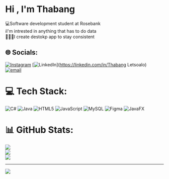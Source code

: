 # Hi , I'm Thabang

💻Software development student at Rosebank<br/>
ℹ️I'm intrested in anything that has to do data<br/>
👨🏾‍💻I create destokp app to stay consistent<br/>


## 🌐 Socials:
[![Instagram](https://img.shields.io/badge/Instagram-%23E4405F.svg?logo=Instagram&logoColor=white)](https://instagram.com/last.born_za) [![LinkedIn](https://img.shields.io/badge/LinkedIn-%230077B5.svg?logo=linkedin&logoColor=white)](https://linkedin.com/in/Thabang Letsoalo) [![email](https://img.shields.io/badge/Email-D14836?logo=gmail&logoColor=white)](mailto:chokiletsoalo@gmail.com) 

# 💻 Tech Stack:
![C#](https://img.shields.io/badge/c%23-%23239120.svg?style=for-the-badge&logo=csharp&logoColor=white) ![Java](https://img.shields.io/badge/java-%23ED8B00.svg?style=for-the-badge&logo=openjdk&logoColor=white) ![HTML5](https://img.shields.io/badge/html5-%23E34F26.svg?style=for-the-badge&logo=html5&logoColor=white) ![JavaScript](https://img.shields.io/badge/javascript-%23323330.svg?style=for-the-badge&logo=javascript&logoColor=%23F7DF1E) ![MySQL](https://img.shields.io/badge/mysql-4479A1.svg?style=for-the-badge&logo=mysql&logoColor=white) ![Figma](https://img.shields.io/badge/figma-%23F24E1E.svg?style=for-the-badge&logo=figma&logoColor=white) ![JavaFX](https://img.shields.io/badge/javafx-%23FF0000.svg?style=for-the-badge&logo=javafx&logoColor=white)
# 📊 GitHub Stats:
![](https://github-readme-stats.vercel.app/api?username=ThabangLets&theme=dark&hide_border=false&include_all_commits=false&count_private=false)<br/>
![](https://nirzak-streak-stats.vercel.app/?user=ThabangLets&theme=dark&hide_border=false)<br/>
![](https://github-readme-stats.vercel.app/api/top-langs/?username=ThabangLets&theme=dark&hide_border=false&include_all_commits=false&count_private=false&layout=compact)

---
[![](https://visitcount.itsvg.in/api?id=ThabangLets&icon=0&color=0)](https://visitcount.itsvg.in)

<!-- Proudly created with GPRM ( https://gprm.itsvg.in ) -->
